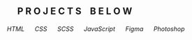 
<!-- <h2>M Y‎ ‎ ‎ S O C I A L S</h3>
<h3>Let's Connect</h3>
<a href="#"><img src="https://img.shields.io/badge/Gmail-D14836?style=for-the-badge&logo=gmail&logoColor=white"/></a>
<a href="#"><img src="https://img.shields.io/badge/linkedin-%230077B5.svg?style=for-the-badge&logo=linkedin&logoColor=white"/></a>
<a href="#"><img src="https://img.shields.io/badge/Twitter-%231DA1F2.svg?style=for-the-badge&logo=Twitter&logoColor=white"/></a>
<a href="#"><img src="https://img.shields.io/badge/Discord-%237289DA.svg?style=for-the-badge&logo=discord&logoColor=white"/></a> -->

<h2 align="center">P  R  O  J  E  C  T  S   ‎ ‎ ‎   B  E  L  O  W</h2>
<h6 align="right">HTML‎ ‎ ‎ ‎ ‎ ‎ CSS‎ ‎ ‎ ‎ ‎ ‎ SCSS‎ ‎ ‎ ‎ ‎ ‎  JavaScript‎ ‎ ‎ ‎ ‎ ‎  Figma‎ ‎ ‎ ‎ ‎ ‎  Photoshop</h6>
